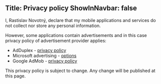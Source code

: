 Title: Privacy policy
ShowInNavbar: false
---
I, Rastislav Novotný, declare that my mobile applications and services do not collect nor store any personal information.

However, some applications contain advertisements and in this case privacy policy of advertisement provider applies:

* AdDuplex - [privacy policy](https://www.adduplex.com/privacy-policy)
* Microsoft advertising - [options](https://choice.microsoft.com/AdvertisementChoice/)
* Google AdMob - [privacy policy](https://www.google.com/intl/en/policies/privacy/)

This privacy policy is subject to change. Any change will be published at this page.
